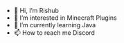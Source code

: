 - 👋 Hi, I’m Rishub
- 👀 I’m interested in Minecraft Plugins
- 🌱 I’m currently learning Java
- 📫 How to reach me Discord
